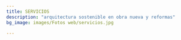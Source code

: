 ```yaml
---
title: SERVICIOS
description: "arquitectura sostenible en obra nueva y reformas"
bg_image: images/Fotos web/servicios.jpg

---
```


